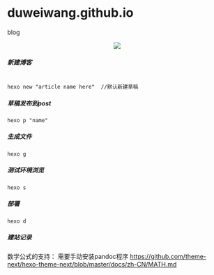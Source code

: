 # duweiwang.github.io
blog

<p align="center">
  <a href="https://hits.seeyoufarm.com"><img src="https://hits.seeyoufarm.com/api/count/incr/badge.svg?url=https%3A%2F%2Fgithub.com%2Fduweiwang%2Fduweiwang.github.io&count_bg=%2379C83D&title_bg=%23555555&icon=&icon_color=%23E7E7E7&title=hits&edge_flat=false"/></a>
</p>


##### 新建博客

```shell script

hexo new "article name here"  //默认新建草稿

```
##### 草稿发布到post

```shell script
hexo p "name"
```

##### 生成文件

```shell script
hexo g
```

##### 测试环境浏览

```shell script
hexo s
```

##### 部署

```script
hexo d
```



##### 建站记录


数学公式的支持：
需要手动安装pandoc程序
https://github.com/theme-next/hexo-theme-next/blob/master/docs/zh-CN/MATH.md